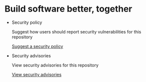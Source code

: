 # Build software better, together

* Security policy

   Suggest how users should report security vulnerabilities for this repository

   [Suggest a security policy](https://github.com/fnixdev/KannaX/security/policy)

* Security advisories

   View security advisories for this repository

  [View security advisories](https://github.com/fnixdev/KannaX/security/advisories)

